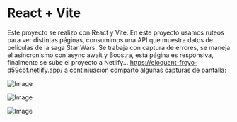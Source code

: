 # React + Vite

Este proyecto se realizo con React y Vite.
En este proyecto usamos ruteos para ver distintas páginas, consumimos una API que muestra datos de peliculas de la saga Star Wars.
Se trabaja con captura de errores, se maneja el asincronismo con async await y Boostra, esta página es responsiva, finalmente se sube el proyecto a Netlify...   https://eloquent-froyo-d59cbf.netlify.app/
a continiuacion comparto algunas capturas de pantalla:

![Image](https://github.com/user-attachments/assets/b51fa0af-383b-4776-b3c3-0675c1a66652)

![Image](https://github.com/user-attachments/assets/21e7eaa0-943c-4306-b57e-e2e3ad57ab79)

![Image](https://github.com/user-attachments/assets/44929118-a9d8-4671-bd1c-fa63587ef10b)


